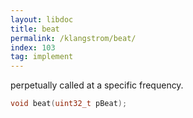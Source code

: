 ```yaml
---
layout: libdoc
title: beat
permalink: /klangstrom/beat/
index: 103
tag: implement
---
```


perpetually called at a specific frequency.

```c
void beat(uint32_t pBeat);
```
